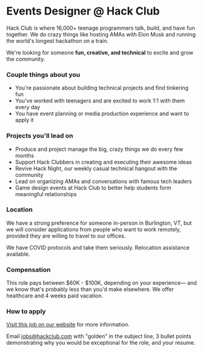 # Events Designer @ Hack Club

Hack Club is where 16,000+ teenage programmers talk, build, and have fun together. We do crazy things like hosting AMAs with Elon Musk and running the world's longest hackathon on a train.

We're looking for someone **fun, creative, and technical** to excite and grow the community.

### Couple things about you

- You're passionate about building technical projects and find tinkering fun
- You've worked with teenagers and are excited to work 1:1 with them every day
- You have event planning or media production experience and want to apply it

### Projects you'll lead on

- Produce and project manage the big, crazy things we do every few months
- Support Hack Clubbers in creating and executing their awesome ideas
- Revive Hack Night, our weekly casual technical hangout with the community
- Lead on organizing AMAs and conversations with famous tech leaders
- Game design events at Hack Club to better help students form meaningful relationships

### Location

We have a strong preference for someone in-person in Burlington, VT, but we will consider applications from people who want to work remotely, provided they are willing to travel to our offices.

We have COVID protocols and take them seriously. Relocation assistance available.

### Compensation

This role pays between $60K - $100K, depending on your experience— and we know that's probably less than you'd make elsewhere. We offer healthcare and 4 weeks paid vacation.

### How to apply

[Visit this job on our website](https://hackclub.com/jobs/events-designer/) for more information.

Email <jobs@hackclub.com> with "golden" in the subject line, 3 bullet points demonstrating why you would be exceptional for the role, and your resume.
